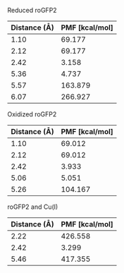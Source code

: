 Reduced roGFP2

| Distance (Å) | PMF [kcal/mol] |
|-----------|-----------|
| 1.10 | 69.177 |
| 2.12 | 69.177 |
| 2.42 | 3.158 |
| 5.36 | 4.737 |
| 5.57 | 163.879 |
| 6.07 | 266.927 |

Oxidized roGFP2

| Distance (Å) | PMF [kcal/mol] |
|-----------|-----------|
| 1.10 | 69.012 |
| 2.12 | 69.012 |
| 2.42 | 3.933 |
| 5.06 | 5.051 |
| 5.26 | 104.167 |

roGFP2 and Cu(I)

| Distance (Å) | PMF [kcal/mol] |
|-----------|-----------|
| 2.22 | 426.558 |
| 2.42 | 3.299 |
| 5.46 | 417.355 |
